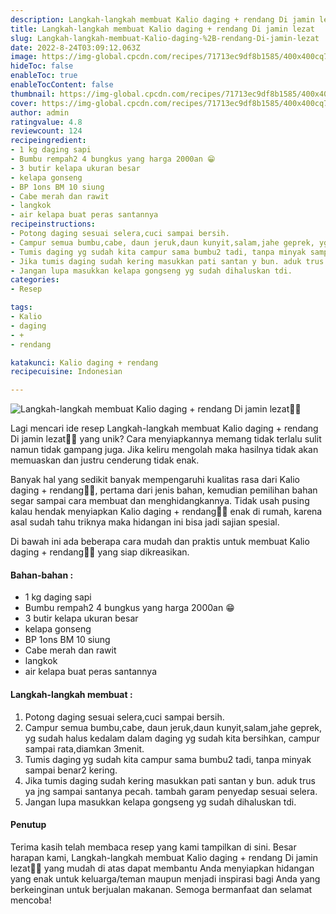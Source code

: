 ```yaml
---
description: Langkah-langkah membuat Kalio daging + rendang Di jamin lezat"
title: Langkah-langkah membuat Kalio daging + rendang Di jamin lezat
slug: Langkah-langkah-membuat-Kalio-daging-%2B-rendang-Di-jamin-lezat
date: 2022-8-24T03:09:12.063Z
image: https://img-global.cpcdn.com/recipes/71713ec9df8b1585/400x400cq70/photo.jpg
hideToc: false
enableToc: true
enableTocContent: false
thumbnail: https://img-global.cpcdn.com/recipes/71713ec9df8b1585/400x400cq70/photo.jpg
cover: https://img-global.cpcdn.com/recipes/71713ec9df8b1585/400x400cq70/photo.jpg
author: admin
ratingvalue: 4.8
reviewcount: 124
recipeingredient:
- 1 kg daging sapi
- Bumbu rempah2 4 bungkus yang harga 2000an 😁
- 3 butir kelapa ukuran besar
- kelapa gonseng
- BP 1ons BM 10 siung
- Cabe merah dan rawit
- langkok
- air kelapa buat peras santannya
recipeinstructions:
- Potong daging sesuai selera,cuci sampai bersih.
- Campur semua bumbu,cabe, daun jeruk,daun kunyit,salam,jahe geprek, yg sudah halus kedalam dalam daging yg sudah kita bersihkan, campur sampai rata,diamkan 3menit.
- Tumis daging yg sudah kita campur sama bumbu2 tadi, tanpa minyak sampai benar2 kering.
- Jika tumis daging sudah kering masukkan pati santan y bun. aduk trus ya jng sampai santanya pecah. tambah garam penyedap sesuai selera.
- Jangan lupa masukkan kelapa gongseng yg sudah dihaluskan tdi.
categories:
- Resep

tags:
- Kalio
- daging
- +
- rendang

katakunci: Kalio daging + rendang
recipecuisine: Indonesian

---
```


![Langkah-langkah membuat Kalio daging + rendang Di jamin lezat👩‍🍳](https://img-global.cpcdn.com/recipes/71713ec9df8b1585/400x400cq70/photo.jpg)

Lagi mencari ide resep Langkah-langkah membuat Kalio daging + rendang Di jamin lezat👩‍🍳 yang unik? Cara menyiapkannya memang tidak terlalu sulit namun tidak gampang juga. Jika keliru mengolah maka hasilnya tidak akan memuaskan dan justru cenderung tidak enak.

Banyak hal yang sedikit banyak mempengaruhi kualitas rasa dari Kalio daging + rendang👩‍🍳, pertama dari jenis bahan, kemudian pemilihan bahan segar sampai cara membuat dan menghidangkannya. Tidak usah pusing kalau hendak menyiapkan Kalio daging + rendang👩‍🍳 enak di rumah, karena asal sudah tahu triknya maka hidangan ini bisa jadi sajian spesial.

Di bawah ini ada beberapa cara mudah dan praktis untuk membuat Kalio daging + rendang👩‍🍳 yang siap dikreasikan.

<!--inarticleads1-->

#### Bahan-bahan :

- 1 kg daging sapi
- Bumbu rempah2 4 bungkus yang harga 2000an 😁
- 3 butir kelapa ukuran besar
- kelapa gonseng
- BP 1ons BM 10 siung
- Cabe merah dan rawit
- langkok
- air kelapa buat peras santannya

<!--inarticleads2-->

#### Langkah-langkah membuat :

1. Potong daging sesuai selera,cuci sampai bersih.
1. Campur semua bumbu,cabe, daun jeruk,daun kunyit,salam,jahe geprek, yg sudah halus kedalam dalam daging yg sudah kita bersihkan, campur sampai rata,diamkan 3menit.
1. Tumis daging yg sudah kita campur sama bumbu2 tadi, tanpa minyak sampai benar2 kering.
1. Jika tumis daging sudah kering masukkan pati santan y bun. aduk trus ya jng sampai santanya pecah. tambah garam penyedap sesuai selera.
1. Jangan lupa masukkan kelapa gongseng yg sudah dihaluskan tdi.

#### Penutup

Terima kasih telah membaca resep yang kami tampilkan di sini. Besar harapan kami, Langkah-langkah membuat Kalio daging + rendang Di jamin lezat👩‍🍳 yang mudah di atas dapat membantu Anda menyiapkan hidangan yang enak untuk keluarga/teman maupun menjadi inspirasi bagi Anda yang berkeinginan untuk berjualan makanan. Semoga bermanfaat dan selamat mencoba!